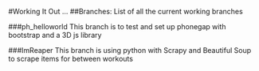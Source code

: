#Working It Out
...
##Branches:
List of all the current working branches

###ph_helloworld
This branch is to test and set up phonegap with bootstrap and a 3D js library


###ImReaper
This branch is using python with Scrapy and Beautiful Soup to scrape items for between workouts
	



